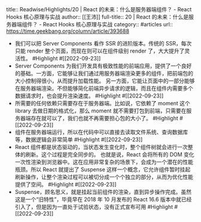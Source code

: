 title:: Readwise/Highlights/20 | React 的未来：什么是服务器端组件？ - React Hooks 核心原理与实战
author:: [[王沛]]
full-title:: 20 | React 的未来：什么是服务器端组件？ - React Hooks 核心原理与实战
category:: #articles
url:: https://time.geekbang.org/column/article/393688

- 我们可以把 Server Components 看作 SSR 的进阶版本。传统的 SSR，每次只能 render 整个页面，而现在则可以在组件级别 render 了，大大提升了灵活性。 #Highlight #[[2022-09-23]]
- Server Components 为我们开发具有极致性能的前端应用，提供了一个良好的基础。一方面，它能够让我们通过用服务器端渲染更多的组件，把前端包的大小控制得很小，从而提升加载性能。
  另一方面，它能让页面中的一部分能够在服务器端渲染。不但能够简化前端异步请求的逻辑，而且在组件内需要多个数据请求时，也会提升渲染速度。 #Highlight #[[2022-09-23]]
- 所需要的任何依赖只需要存在于服务器端。比如说，它依赖了 moment 这个 library 去做日期的格式化，那么 moment 就不需要打包到前端，只需要在服务器端存在就可以了，我们也就不再需要担心包的大小了。 #Highlight #[[2022-09-23]]
- 组件在服务器端运行，所以在代码中可以直接去读取文件系统、查询数据库等，数据逻辑会非常简单 #Highlight #[[2022-09-23]]
- React 组件都是状态驱动的，当状态发生变化时，整个组件树就会进行一次整体的刷新。这个过程是完全同步的。
  也就是说，React 会将所有的 DOM 变化一次性渲染到浏览器中。这在应用非常复杂的场景下，会成为一个潜在的性能瓶颈。所以 React 就提出了 Suspense 这样一个概念，它允许组件暂时挂起刷新操作，让整个渲染过程可以被切分成一个个独立的部分，从而为优化性能提供了空间。 #Highlight #[[2022-09-23]]
- Suspense，顾名思义，就是挂起当前组件的渲染，直到异步操作完成。虽然这是一个“旧特性”，毕竟早在 2018 年 10 月发布的 React 16.6 版本中就已经引入了，但是因为一直处于试验状态，没有正式宣布可用 #Highlight #[[2022-09-23]]